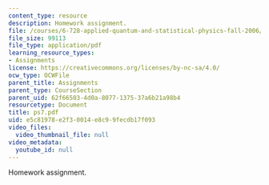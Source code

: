 ```yaml
---
content_type: resource
description: Homework assignment.
file: /courses/6-728-applied-quantum-and-statistical-physics-fall-2006/e5c81978e2f30014e8c99fecdb17f093_ps7.pdf
file_size: 99113
file_type: application/pdf
learning_resource_types:
- Assignments
license: https://creativecommons.org/licenses/by-nc-sa/4.0/
ocw_type: OCWFile
parent_title: Assignments
parent_type: CourseSection
parent_uid: 62f66503-4d0a-8077-1375-37a6b21a98b4
resourcetype: Document
title: ps7.pdf
uid: e5c81978-e2f3-0014-e8c9-9fecdb17f093
video_files:
  video_thumbnail_file: null
video_metadata:
  youtube_id: null
---
```

Homework assignment.